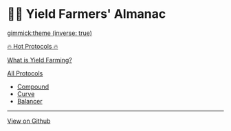 <!--
  -- Name of your wiki
  -- Do NOT remove the leading `#` character.
  -->

# 👨‍🌾 Yield Farmers' Almanac


<!--
  -- Default theme
  -- (Read: http://dynalon.github.io/mdwiki/#!customizing.md#Theme_chooser)
  -->

[gimmick:theme (inverse: true)](cyborg)


<!--
  -- Navigation
  -- (Read: http://dynalon.github.io/mdwiki/#!quickstart.md#Adding_a_navigation)
  -->

[🔥 Hot Protocols 🔥](index.md)

[What is Yield Farming?](index.md)

[All Protocols]()

  * [Compound](protocols/compound.md)
  * [Curve](protocols/curve.md)
  * [Balancer](protocols/balancer.md)
  - - - -

[View on Github](https://github.com/corbinpage/yield-farmers-almanac)

<!-- A more complex navigation example: ----------------------------------------

[Menu Item 1]()

  * # SubMenu Heading 1
  * [SubMenu Item 1](pages/subitem1.md)
  * [SubMenu Item 2](pages/subitem2.md)
  - - - -
  * # SubMenu Heading 2
  * [SubMenu Item 3](pages/subitem3.md)
  - - - -
  * # SubMenu Heading 3
  * [SubMenu Item 3](pages/subitem3.md)

[Menu Item 2](pages/item2.md)

[Menu Item 3](pages/item3.md)

---------------------------------------------------------------------------- -->

<!--
  -- Change the Language
  -- Could be useful when there's more than one language wiki.
  -->

<!--
[Change the Language]()

  * [English (United States)](/en_US/)
  * [English (United Kingdom)](/en_GB/)
  * [Italian](/it/)
-->

<!--
  -- Let the user choose a theme
  -- (Read: http://dynalon.github.io/mdwiki/#!quickstart.md#Adding_a_navigation)
  -->

<!--
[gimmick:themechooser](Choose theme)
-->
